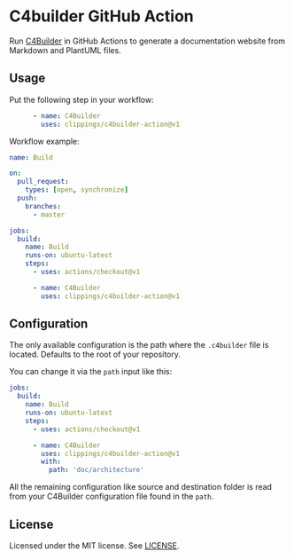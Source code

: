 # C4builder GitHub Action

Run [C4Builder](https://adrianvlupu.github.io/C4-Builder/) in GitHub Actions to generate a documentation website from Markdown and PlantUML files.

## Usage

Put the following step in your workflow:

```yml
      - name: C4Builder
        uses: clippings/c4builder-action@v1
```

Workflow example:

```yml
name: Build

on:
  pull_request:
    types: [open, synchronize]
  push:
    branches:
      - master

jobs:
  build:
    name: Build
    runs-on: ubuntu-latest
    steps:
      - uses: actions/checkout@v1

      - name: C4Builder
        uses: clippings/c4builder-action@v1
```

## Configuration

The only available configuration is the path where the `.c4builder` file is located.
Defaults to the root of your repository.

You can change it via the `path` input like this:

```yml
jobs:
  build:
    name: Build
    runs-on: ubuntu-latest
    steps:
      - uses: actions/checkout@v1

      - name: C4Builder
        uses: clippings/c4builder-action@v1
        with:
          path: 'doc/architecture'
```

All the remaining configuration like source and destination folder is read from your C4Builder configuration file found in the `path`.

## License

Licensed under the MIT license. See [LICENSE](LICENSE).

